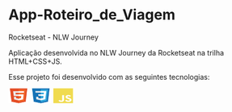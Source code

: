 #  App-Roteiro_de_Viagem
 Rocketseat - NLW Journey

 Aplicação desenvolvida no NLW Journey da Rocketseat na trilha HTML+CSS+JS.
 
Esse projeto foi desenvolvido com as seguintes tecnologias:
<div style="justent-cont:space-betwen;">
  <img align="center" alt="HTML" height="30" width="40" src="https://raw.githubusercontent.com/devicons/devicon/master/icons/html5/html5-original.svg">
  <img align="center" alt="CSS" height="30" width="40" src="https://raw.githubusercontent.com/devicons/devicon/master/icons/css3/css3-original.svg">
  <img align="center" alt="Js" height="30" width="40" src="https://raw.githubusercontent.com/devicons/devicon/master/icons/javascript/javascript-plain.svg">
</div>
